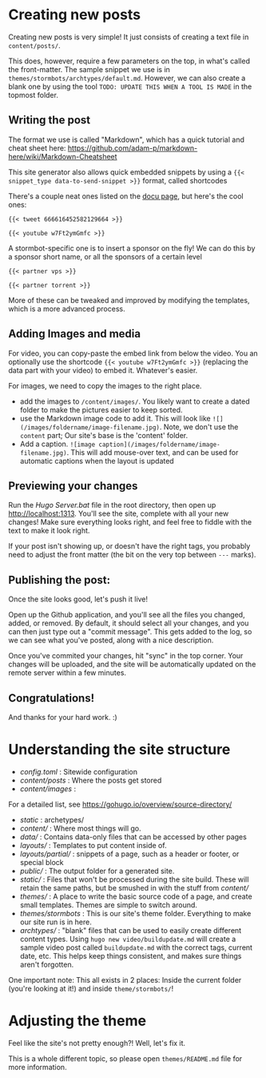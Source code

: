 # Creating new posts
Creating new posts is very simple! It just consists of creating a text file in `content/posts/`. 

This does, however, require a few parameters on the top, in what's called the front-matter. The sample snippet we use is in `themes/stormbots/archtypes/default.md`. However, we can also create a blank one by using the tool `TODO: UPDATE THIS WHEN A TOOL IS MADE` in the topmost folder.

## Writing the post

The format we use is called "Markdown", which has a quick tutorial and cheat sheet here: https://github.com/adam-p/markdown-here/wiki/Markdown-Cheatsheet

This site generator also allows quick embedded snippets by using a `{{< snippet_type data-to-send-snippet >}}` format, called shortcodes 

There's a couple neat ones listed on the [docu page](https://gohugo.io/extras/shortcodes/), but here's the cool ones:

`{{< tweet 666616452582129664 >}}`

`{{< youtube w7Ft2ymGmfc >}}`

A stormbot-specific one is to insert a sponsor on the fly! We can do this by a sponsor short name, or all the sponsors of a certain level

`{{< partner vps >}}`

`{{< partner torrent >}}`

More of these can be tweaked and improved by modifying the templates, which is a more advanced process. 

## Adding Images and media

For video, you can copy-paste the embed link from below the video. You an optionally use the shortcode `{{< youtube w7Ft2ymGmfc >}}` (replacing the data part with your video) to embed it. Whatever's easier. 

For images, we need to copy the images to the right place.
- add the images to `/content/images/`. You likely want to create a dated folder to make the pictures easier to keep sorted.
- use the Markdown image code to add it. This will look like `![](/images/foldername/image-filename.jpg)`. Note, we don't use the `content` part; Our site's base is the 'content' folder. 
- Add a caption. `![image caption](/images/foldername/image-filename.jpg)`. This will add mouse-over text, and can be used for automatic captions when the layout is updated


## Previewing your changes
Run the *Hugo Server.bat* file in the root directory, then open up <http://localhost:1313>. You'll see the site, complete with all your new changes! Make sure everything looks right, and feel free to fiddle with the text to make it look right. 

If your post isn't showing up, or doesn't have the right tags, you probably need to adjust the front matter (the bit on the very top between `---` marks).

## Publishing the post:
Once the site looks good, let's push it live! 

Open up the Github application, and you'll see all the files you changed, added, or removed. By default, it should select all your changes, and you can then just type out a "commit message". This gets added to the log, so we can see what you've posted, along with a nice description. 

Once you've commited your changes, hit "sync" in the top corner. Your changes will be uploaded, and the site will be automatically updated on the remote server within a few minutes.

## Congratulations! 
And thanks for your hard work. :)




# Understanding the site structure
- *config.toml* : Sitewide configuration
- *content/posts* : Where the posts get stored
- *content/images* : 

For a detailed list, see <https://gohugo.io/overview/source-directory/>
- *static* : archetypes/
- *content/* : Where most things will go.
- *data/* : Contains data-only files that can be accessed by other pages
- *layouts/* : Templates to put content inside of. 
- *layouts/partial/* : snippets of a page, such as a header or footer, or special block
- *public/* : The output folder for a generated site. 
- *static/* : Files that won't be processed during the site build. These will retain the same paths, but be smushed in with the stuff from *content/*
- *themes/* : A place to write the basic source code of a page, and create small templates. Themes are simple to switch around.
- *themes/stormbots* : This is our site's theme folder. Everything to make our site run is in here. 
- *archtypes/* : "blank" files that can be used to easily create different content types. Using `hugo new video/buildupdate.md` will create a sample video post called `buildupdate.md` with the correct tags, current date, etc. This helps keep things consistent, and makes sure things aren't forgotten. 

One important note: This all exists in 2 places: Inside the current folder (you're looking at it!) and inside `theme/stormbots/`!


# Adjusting the theme
Feel like the site's not pretty enough?! Well, let's fix it. 

This is a whole different topic, so please open `themes/README.md` file for more information.
